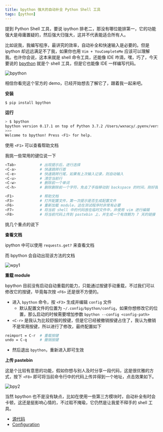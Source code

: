 ```yaml
---
title: bpython 强大的自动补全 Python Shell 工具
tags: [python]
---
```


提到 Python Shell 工具，要说 ipython 排老二，那没有哪位能排第一，它的功能强大是毋庸置疑的，然后强大归强大，这并不代表能适合所有人。

<!-- more -->

比如说我，我编写程序，最讲究的效率，自动补全和快速输入是必要的。但是 ipython 却远远满足不了我，如果你也用 `Vim + YouCompleteMe` 应该可以理解我。也许你会说，这本来就是 shell 命令工具，还能像 IDE 咋滴，嘿，巧了，今天要说的 [bpython](https://bpython-interpreter.org/) 就是个 shell 工具，但是它也能像 IDE 一样编写代码。

![bpython](https://camo.githubusercontent.com/fffc539a28d2465c11b74ff3c06d0b5595037454/687474703a2f2f692e696d6775722e636f6d2f6a66386d4374502e676966)

相信你看完这个官方的 demo，已经开始想去了解它了，跟着我一起来吧。

**安装**

```bash
$ pip install bpython
```

**运行**

```bash
> $ bpython
bpython version 0.17.1 on top of Python 3.7.2 /Users/wxnacy/.pyenv/versions/3.7.2/Python.framework/Versions/3.7/bin/python3.7
>>>
Welcome to bpython! Press <F1> for help.
```

使用 `<F1>` 可以查看帮助文档

我挑一些常用的键位说一下

```bash
<Tab>           # 出现提示后，进行选择
<C-a>           # 快速跳转行首
<C-e>           # 快速跳转行尾，如果有上次输入记录，则自动输入
<C-u>           # 清空当前行
<C-w>           # 删除前一个单词
<C-h>           # 删除删除前一个字符，免去了手指移动到 backspace 的时间，刚好我在 Vim 中也设置了这个按键

<F1>            # 帮助文档
<F3>            # 打开配置文件，第一次提示是否生成配置文件
<F6>            # 重新加载 module，这在测试程序时非常有必要
<F7>            # 将当前 shell 中的代码放在临时文件中，并使用 vim 进行编辑
<F8>            # 将当前代码上传到 pastebin 上，并生成一个有效期为 7 天的链接
```

挑几个重点的说下

**查看文档**

ipython 中可以使用 `requests.get?` 来查看文档

而 bpython 会自动出现该方法的文档

![wpy1](https://wxnacy-img.oss-cn-beijing.aliyuncs.com/blog/bpy1.png)


**重载 module**

bpython 目前没有启动自动重载的能力，只能通过按键手动重载，不过我们可以修改它的按键，毕竟每次按 `<F6>` 还是很不方便的。

- 进入 `bpython` 命令，按 `<F3>` 生成并编辑 `config` 文件
    - 默认配置文件的位置为 `~/.config/bpython/config`，如果你想修改它的位置，那么启动的时候需要增加参数 `bpython --config <config-path>`
- `<C-r>` 是我认为比较舒服的按键，但是它已经被撤销按键占住了，我认为撤销不是常用按键，所以进行了修改，最终配置如下

```bash
reimport = C-r  # 重载按键
undo = C-q      # 撤销按键
```

- 然后退出 `bpython`，重新进入即可生效

**上传 pastebin**

这是个比较有意思的功能，假如你想与别人及时分享一段代码，这是很优雅的方式，按下 `<F8>` 即可将当前命令行中的代码上传并得到一个地址，点击效果如下。

![bpy2](https://wxnacy-img.oss-cn-beijing.aliyuncs.com/blog/bpy2_514.png)

当然 bpython 也不是没有缺点，比如在使用一些第三方模块时，自动补全有时会卡顿，这还是挺影响心情的，不过瑕不掩瑜，它仍然是让我爱不释手的 shell 工具。

- [源代码](https://github.com/bpython/bpython)
- [Configuration](https://docs.bpython-interpreter.org/configuration.html)
